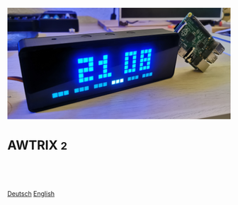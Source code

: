 ![logo](coverpic.jpg)

# AWTRIX <small>2</small>
</br></br></br>
<div class="buttons">
  <a href="#/de-de/README"><span>Deutsch</span></a>
  <a href="#/en-en/README"><span>English</span></a>
</div>



